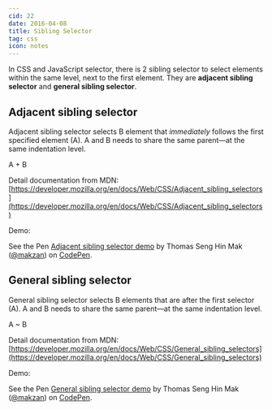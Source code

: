 ```yaml
---
cid: 22
date: 2016-04-08
title: Sibling Selector
tag: css
icon: notes
---
```


In CSS and JavaScript selector, there is 2 sibling selector to select elements within the same level, next to the first element. They are **adjacent sibling selector** and **general sibling selector**.

## Adjacent sibling selector

Adjacent sibling selector selects B element that _immediately_ follows the first specified element (A). A and B needs to share the same parent—at the same indentation level.

A + B

Detail documentation from MDN: [https://developer.mozilla.org/en/docs/Web/CSS/Adjacent_sibling_selectors](https://developer.mozilla.org/en/docs/Web/CSS/Adjacent_sibling_selectors)

Demo: 

<p data-height="266" data-theme-id="dark" data-slug-hash="VadXwx" data-default-tab="html,result" data-user="makzan" data-embed-version="2" class="codepen">See the Pen <a href="http://codepen.io/makzan/pen/VadXwx/">Adjacent sibling selector demo</a> by Thomas Seng Hin Mak (<a href="http://codepen.io/makzan">@makzan</a>) on <a href="http://codepen.io">CodePen</a>.</p>
<script async src="//assets.codepen.io/assets/embed/ei.js"></script>

## General sibling selector

General sibling selector selects B elements that are after the first selector (A). A and B needs to share the same parent—at the same indentation level.

A ~ B

Detail documentation from MDN: [https://developer.mozilla.org/en/docs/Web/CSS/General_sibling_selectors](https://developer.mozilla.org/en/docs/Web/CSS/General_sibling_selectors)

Demo:

<p data-height="266" data-theme-id="dark" data-slug-hash="eZKMYd" data-default-tab="html,result" data-user="makzan" data-embed-version="2" class="codepen">See the Pen <a href="http://codepen.io/makzan/pen/eZKMYd/">General sibling selector demo</a> by Thomas Seng Hin Mak (<a href="http://codepen.io/makzan">@makzan</a>) on <a href="http://codepen.io">CodePen</a>.</p>
<script async src="//assets.codepen.io/assets/embed/ei.js"></script>



